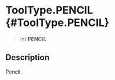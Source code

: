 ToolType.PENCIL {#ToolType.PENCIL}
===============

> int **PENCIL**

Description
-----------

Pencil.
